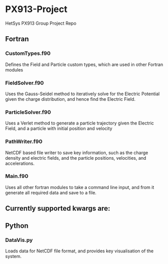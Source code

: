 # PX913-Project
HetSys PX913 Group Project Repo

## Fortran
### CustomTypes.f90
Defines the Field and Particle custom types, which are used in other Fortran modules

### FieldSolver.f90
Uses the Gauss-Seidel method to iteratively solve for the Electric Potential given the charge distribution, and hence find the Electric Field.

### ParticleSolver.f90
Uses a Verlet method to generate a particle trajectory given the Electric Field, and a particle with initial position and velocity

### PathWriter.f90
NetCDF based file writer to save key information, such as the charge density and electric fields, and the particle positions, velocities, and accelerations.

### Main.f90
Uses all other fortran modules to take a command line input, and from it generate all required data and save to a file.

Currently supported kwargs are:
-

## Python
### DataVis.py
Loads data for NetCDF file format, and provides key visualisation of the system.
